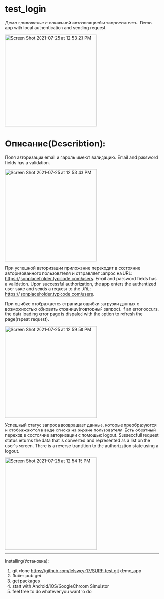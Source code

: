 # test_login

Демо приложение с локальной авторизацией и запросом сеть.
Demo app with local authentication and sending request.

<img width="300" alt="Screen Shot 2021-07-25 at 12 53 23 PM" src="https://user-images.githubusercontent.com/74770909/126895177-d582e849-3e43-4128-83d7-6f0edbd044d5.png">

# Описание(Describtion):

Поля авторизации email и пароль имеют валидацию.
Email and password fields has a validation.
    
<img width="300" alt="Screen Shot 2021-07-25 at 12 53 43 PM" src="https://user-images.githubusercontent.com/74770909/126895195-8f4de3c4-637e-4021-b464-d8be12667e79.png">
    
При успешной авторизации приложение переходит в состояние авторизованного пользователя и отправляет запрос на URL: https://jsonplaceholder.typicode.com/users.
Email and password fields has a validation. Upon successful authorization, the app enters the authentized user state and sends a request to the URL: https://jsonplaceholder.typicode.com/users.
       
При ошибке отображается страница ошибки загрузки данных с возможностью обновить страницу(повторный запрос).
If an error occurs, the data loading error page is dispaled with the option to refresh the page(repeat request).
    
<img width="300" alt="Screen Shot 2021-07-25 at 12 59 50 PM" src="https://user-images.githubusercontent.com/74770909/126895242-18d5f4e6-d096-44a3-b066-5d0f4ce1d00c.png">
           
Успешный статус запроса возвращает данные, которые преобразуются и отображаются в виде списка на экране пользователя. Есть обратный переход в состояние авторизации с помощью logout.
Susseccfull request status returns the data that is converted and represented as a list on the user's screen. There is a reverse transition to the authorization state using a logout.
    
<img width="300" alt="Screen Shot 2021-07-25 at 12 54 15 PM" src="https://user-images.githubusercontent.com/74770909/126895221-b0ae9ae8-f107-49f8-ae23-7b0cb6ababd3.png">

__________________________________________

Installing(Установка):
1. git clone https://github.com/lelsweyr17/SURF-test.git demo_app
2. flutter pub get
3. get packages
4. start with Android/iOS/GoogleChroom Simulator
5. feel free to do whatever you want to do
